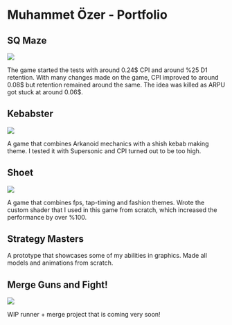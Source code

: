 # Muhammet Özer - Portfolio


## SQ Maze

![](https://github.com/darknovagames/Portfolio/blob/main/SQ_Maze_Gameplay.gif)

The game started the tests with around 0.24$ CPI and around %25 D1 retention.
With many changes made on the game, CPI improved to around 0.08$ but retention remained around the same.
The idea was killed as ARPU got stuck at around 0.06$.




## Kebabster

![](https://github.com/darknovagames/Portfolio/blob/main/Kebabster_Gameplay.gif)

A game that combines Arkanoid mechanics with a shish kebab making theme.
I tested it with Supersonic and CPI turned out to be too high.




## Shoet

![](https://github.com/darknovagames/Portfolio/blob/main/Shoet_Gameplay.gif)

A game that combines fps, tap-timing and fashion themes.
Wrote the custom shader that I used in this game from scratch, which increased the performance by over %100.




## Strategy Masters



A prototype that showcases some of my abilities in graphics. Made all models and animations from scratch.




## Merge Guns and Fight!

![](https://github.com/darknovagames/Portfolio/blob/main/MergeGuns_PreLevel_Gameplay.gif)

WIP runner + merge project that is coming very soon!
